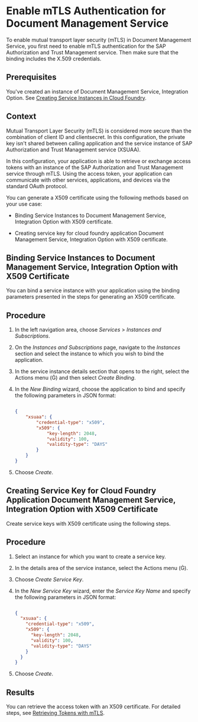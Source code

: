 <!-- loio5f7031876e474007816c8d3060c51cd0 -->

<link rel="stylesheet" type="text/css" href="../css/sap-icons.css"/>

# Enable mTLS Authentication for Document Management Service

To enable mutual transport layer security \(mTLS\) in Document Management Service, you first need to enable mTLS authentication for the SAP Authorization and Trust Management service. Then make sure that the binding includes the X.509 credentials.



<a name="loio5f7031876e474007816c8d3060c51cd0__prereq_lqw_l4r_hsb"/>

## Prerequisites

You've created an instance of Document Management Service, Integration Option. See [Creating Service Instances in Cloud Foundry](https://help.sap.com/viewer/09cc82baadc542a688176dce601398de/Cloud/en-US/6d6846def3c443aa9f83d127353147ce.html).



## Context

Mutual Transport Layer Security \(mTLS\) is considered more secure than the combination of client ID and clientsecret. In this configuration, the private key isn't shared between calling application and the service instance of SAP Authorization and Trust Management service \(XSUAA\).

In this configuration, your application is able to retrieve or exchange access tokens with an instance of the SAP Authorization and Trust Management service through mTLS. Using the access token, your application can communicate with other services, applications, and devices via the standard OAuth protocol.

You can generate a X509 certificate using the following methods based on your use case:

-   Binding Service Instances to Document Management Service, Integration Option with X509 certificate.

-   Creating service key for cloud foundry application Document Management Service, Integration Option with X509 certificate.


<a name="task_nnk_ymr_hsb"/>

<!-- task\_nnk\_ymr\_hsb -->

## Binding Service Instances to Document Management Service, Integration Option with X509 Certificate

You can bind a service instance with your application using the binding parameters presented in the steps for generating an X509 certificate.



<a name="task_nnk_ymr_hsb__steps_grb_zmr_hsb"/>

## Procedure

1.  In the left navigation area, choose *Services* \> *Instances and Subscriptions*.

2.  On the *Instances and Subscriptions* page, navigate to the *Instances* section and select the instance to which you wish to bind the application.

3.  In the service instance details section that opens to the right, select the Actions menu \(<span class="SAP-icons"></span>\) and then select *Create Binding*.

4.  In the *New Binding* wizard, choose the application to bind and specify the following parameters in JSON format:

    ```json
    
    {
        "xsuaa": {
            "credential-type": "x509",
            "x509": {
                "key-length": 2048,
                "validity": 100,
                "validity-type": "DAYS"
            }
        }
    }
    ```

5.  Choose *Create*.


<a name="task_qmb_srr_hsb"/>

<!-- task\_qmb\_srr\_hsb -->

## Creating Service Key for Cloud Foundry Application Document Management Service, Integration Option with X509 Certificate

Create service keys with X509 certificate using the following steps.



<a name="task_qmb_srr_hsb__steps_yb2_trr_hsb"/>

## Procedure

1.  Select an instance for which you want to create a service key.

2.  In the details area of the service instance, select the Actions menu \(<span class="SAP-icons"></span>\).

3.  Choose *Create Service Key*.

4.  In the *New Service Key* wizard, enter the *Service Key Name* and specify the following parameters in JSON format:

    ```json
    
    {
      "xsuaa": {
        "credential-type": "x509",
        "x509": {
          "key-length": 2048,
          "validity": 100,
          "validity-type": "DAYS"
        }
      }
    }
    ```

5.  Choose *Create*.




<a name="task_qmb_srr_hsb__result_gsk_qcs_hsb"/>

## Results

You can retrieve the access token with an X509 certificate. For detailed steps, see [Retrieving Tokens with mTLS](https://help.sap.com/products/BTP/65de2977205c403bbc107264b8eccf4b/63fd9f1a140245df870dd7150ff15292.html?locale=en-US&version=Cloud).

